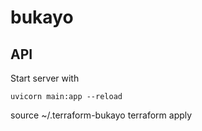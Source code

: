 # bukayo

## API

Start server with 
```
uvicorn main:app --reload
```

source ~/.terraform-bukayo
terraform apply